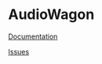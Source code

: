 # AudioWagon

[Documentation](https://moleman1024.github.io/audiowagon/)

[Issues](https://github.com/MoleMan1024/audiowagon/issues)

